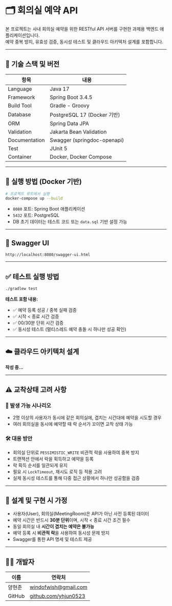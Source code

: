 # 🗂️ 회의실 예약 API

본 프로젝트는 사내 회의실 예약을 위한 RESTful API 서버를 구현한 과제용 백엔드 애플리케이션입니다.  
예약 중복 방지, 유효성 검증, 동시성 테스트 및 클라우드 아키텍처 설계를 포함합니다.

---

## 🚀 기술 스택 및 버전

| 항목            | 내용                          |
|---------------|-----------------------------|
| Language      | Java 17                     |
| Framework     | Spring Boot 3.4.5           |
| Build Tool    | Gradle - Groovy             |
| Database      | PostgreSQL 17 (Docker 기반)   |
| ORM           | Spring Data JPA             |
| Validation    | Jakarta Bean Validation     |
| Documentation | Swagger (springdoc-openapi) |
| Test          | JUnit 5                     |
| Container     | Docker, Docker Compose      |

---

## 🐳 실행 방법 (Docker 기반)

```bash
# 프로젝트 루트에서 실행
docker-compose up --build
```

- `8080` 포트: Spring Boot 애플리케이션
- `5432` 포트: PostgreSQL
- DB 초기 데이터는 테스트 코드 또는 `data.sql` 기반 설정 가능

---

## 📘 Swagger UI

```
http://localhost:8080/swagger-ui.html
```

---

## ✅ 테스트 실행 방법

```bash
./gradlew test
```

**테스트 포함 내용:**

- ✅ 예약 등록 성공 / 중복 실패 검증
- ✅ 시작 < 종료 시간 검증
- ✅ 00/30분 단위 시간 검증
- ✅ 동시성 테스트 (멀티스레드 예약 충돌 시 하나만 성공 확인)

---

## ☁️ 클라우드 아키텍처 설계

**작성 중...**

---

## ⚠️ 교착상태 고려 사항

### 📌 발생 가능 시나리오

- 2명 이상의 사용자가 동시에 같은 회의실에, 겹치는 시간대에 예약을 시도할 경우
- 여러 회의실을 동시에 예약할 때 락 순서가 꼬이면 교착 상태 가능

### 🛠 대응 방안

- 회의실 단위로 `PESSIMISTIC_WRITE` 비관적 락을 사용하여 중복 방지
- 트랜잭션 안에서 락을 획득하고 예약을 등록
- 락 획득 순서를 일관되게 유지
- 필요 시 `LockTimeout`, 재시도 로직 등 적용 고려
- 실제 동시성 테스트를 통해 다중 접근 상황에서 하나만 성공함을 검증

---

## 🧩 설계 및 구현 시 가정

- 사용자(User), 회의실(MeetingRoom)은 API가 아닌 사전 등록된 데이터
- 예약 시간은 반드시 **30분 단위**이며, 시작 < 종료 시간 조건 필수
- 동일 회의실 내 **시간이 겹치는 예약은 불가능**
- 예약 등록 시 **비관적 락**을 사용하여 동시성 문제 방지
- Swagger를 통한 API 명세 및 테스트 제공

---

## 🙋‍♂️ 개발자

| 이름     | 연락처                                                  |
|--------|------------------------------------------------------|
| 양현준    | windofwish@gmail.com                                 |
| GitHub | [github.com/yhjun0523](https://github.com/yhjun0523) |
